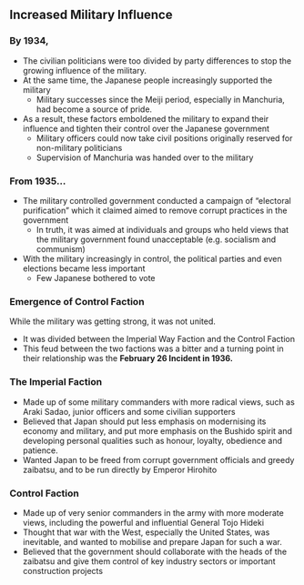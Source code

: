 ## Increased Military Influence


### By 1934,


- The civilian politicians were too divided by party differences to stop the growing influence of the military.
- At the same time, the Japanese people increasingly supported the military
    - Military successes since the Meiji period, especially in Manchuria, had become a source of pride.
- As a result, these factors emboldened the military to expand their influence and tighten their control over the Japanese government
    - Military officers could now take civil positions originally reserved for non-military politicians
    - Supervision of Manchuria was handed over to the military

### From 1935…


- The military controlled government conducted a campaign of “electoral purification” which it claimed aimed to remove corrupt practices in the government
    - In truth, it was aimed at individuals and groups who held views that the military government found unacceptable (e.g. socialism and communism)
- With the military increasingly in control, the political parties and even elections became less important
    - Few Japanese bothered to vote

### Emergence of Control Faction


While the military was getting strong, it was not united.

- It was divided between the Imperial Way Faction and the Control Faction
- This feud between the two factions was a bitter and a turning point in their relationship was the **February 26 Incident in 1936.**

### The Imperial Faction


- Made up of some military commanders with more radical views, such as Araki Sadao, junior officers and some civilian supporters
- Believed that Japan should put less emphasis on modernising its economy and military, and put more emphasis on the Bushido spirit and developing personal qualities such as honour, loyalty, obedience and patience.
- Wanted Japan to be freed from corrupt government officials and greedy zaibatsu, and to be run directly by Emperor Hirohito

### Control Faction


- Made up of very senior commanders in the army with more moderate views, including the powerful and influential General Tojo Hideki
- Thought that war with the West, especially the United States, was inevitable, and wanted to mobilise and prepare Japan for such a war.
- Believed that the government should collaborate with the heads of the zaibatsu and give them control of key industry sectors or important construction projects

